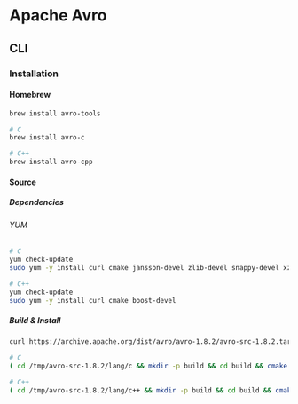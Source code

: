 # Apache Avro

## CLI

### Installation

#### Homebrew

```sh
brew install avro-tools

# C
brew install avro-c

# C++
brew install avro-cpp
```

#### Source

##### Dependencies

###### YUM

```sh
# C
yum check-update
sudo yum -y install curl cmake jansson-devel zlib-devel snappy-devel xz-devel asciidoc

# C++
yum check-update
sudo yum -y install curl cmake boost-devel
```

##### Build & Install

```sh
curl https://archive.apache.org/dist/avro/avro-1.8.2/avro-src-1.8.2.tar.gz | tar -xzC /tmp
```

```sh
# C
( cd /tmp/avro-src-1.8.2/lang/c && mkdir -p build && cd build && cmake -G 'Unix Makefiles' -D CMAKE_BUILD_TYPE=Release .. && sudo make install ) && rm -fR /tmp/avro-src-1.8.2

# C++
( cd /tmp/avro-src-1.8.2/lang/c++ && mkdir -p build && cd build && cmake -G "Unix Makefiles" -D CMAKE_BUILD_TYPE=Release .. && sudo make install ) && rm -fR /tmp/avro-src-1.8.2
```
